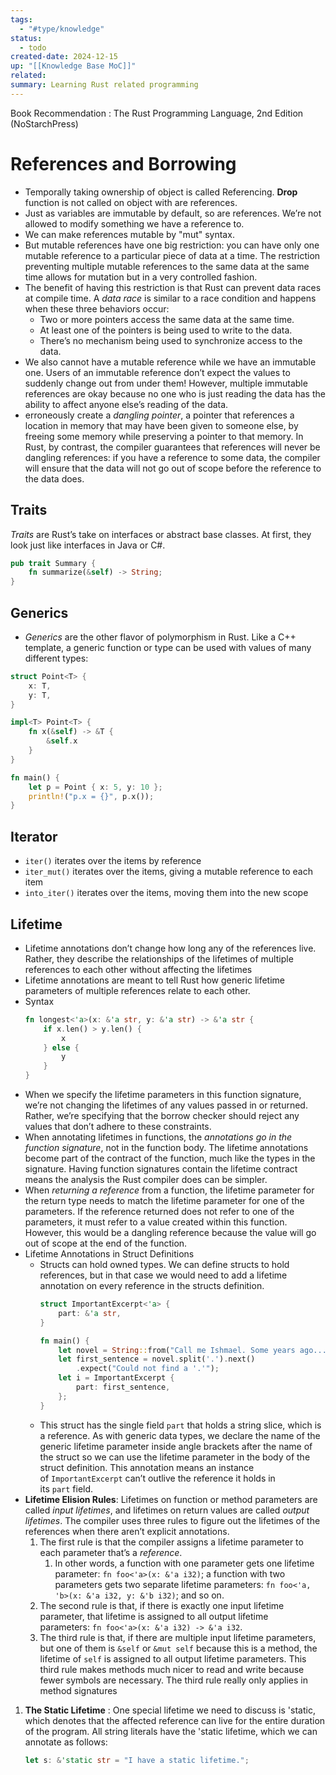 ```yaml
---
tags:
  - "#type/knowledge"
status:
  - todo
created-date: 2024-12-15
up: "[[Knowledge Base MoC]]"
related: 
summary: Learning Rust related programming
---
```


Book Recommendation : The Rust Programming Language, 2nd Edition (NoStarchPress)


# References and Borrowing

- Temporally taking ownership of object is called Referencing. **Drop** function is not called on object with are references.
- Just as variables are immutable by default, so are references. We’re not allowed to modify something we have a reference to.
- We can make references mutable by "mut" syntax.
- But mutable references have one big restriction: you can have only one mutable reference to a particular piece of data at a time. The restriction preventing multiple mutable references to the same data at the same time allows for mutation but in a very controlled fashion.
- The benefit of having this restriction is that Rust can prevent data races at compile time. A _data race_ is similar to a race condition and happens when these three behaviors occur:
	-   Two or more pointers access the same data at the same time.
	-   At least one of the pointers is being used to write to the data.
	-   There’s no mechanism being used to synchronize access to the data.
- We also cannot have a mutable reference while we have an immutable one. Users of an immutable reference don’t expect the values to suddenly change out from under them! However, multiple immutable references are okay because no one who is just reading the data has the ability to affect anyone else’s reading of the data.
- erroneously create a _dangling pointer_, a pointer that references a location in memory that may have been given to someone else, by freeing some memory while preserving a pointer to that memory. In Rust, by contrast, the compiler guarantees that references will never be dangling references: if you have a reference to some data, the compiler will ensure that the data will not go out of scope before the reference to the data does.

## Traits

_Traits_ are Rust’s take on interfaces or abstract base classes. At first, they look just like interfaces in Java or C#.

```rust
pub trait Summary {
	fn summarize(&self) -> String; 
}
```

## Generics

- _Generics_ are the other flavor of polymorphism in Rust. Like a C++ template, a generic function or type can be used with values of many different types:

```rust
struct Point<T> {
    x: T,
    y: T,
}

impl<T> Point<T> {
    fn x(&self) -> &T {
        &self.x
    }
}

fn main() {
    let p = Point { x: 5, y: 10 };
    println!("p.x = {}", p.x());
}
```

## Iterator

-   `iter()` iterates over the items by reference
-   `iter_mut()` iterates over the items, giving a mutable reference to each item
-   `into_iter()` iterates over the items, moving them into the new scope


## Lifetime

- Lifetime annotations don’t change how long any of the references live. Rather, they describe the relationships of the lifetimes of multiple references to each other without affecting the lifetimes
- Lifetime annotations are meant to tell Rust how generic lifetime parameters of multiple references relate to each other.
- Syntax
	```rust
	fn longest<'a>(x: &'a str, y: &'a str) -> &'a str {
	    if x.len() > y.len() {
	        x
	    } else {
	        y
	    }
	}
	```
- When we specify the lifetime parameters in this function signature, we’re not changing the lifetimes of any values passed in or returned. Rather, we’re specifying that the borrow checker should reject any values that don’t adhere to these constraints.
- When annotating lifetimes in functions, the *annotations go in the function signature*, not in the function body. The lifetime annotations become part of the contract of the function, much like the types in the signature. Having function signatures contain the lifetime contract means the analysis the Rust compiler does can be simpler.
- When *returning a reference* from a function, the lifetime parameter for the return type needs to match the lifetime parameter for one of the parameters. If the reference returned does not refer to one of the parameters, it must refer to a value created within this function. However, this would be a dangling reference because the value will go out of scope at the end of the function.
- Lifetime Annotations in Struct Definitions
	- Structs can hold owned types. We can define structs to hold references, but in that case we would need to add a lifetime annotation on every reference in the structs definition.
		```rust
		struct ImportantExcerpt<'a> {
		    part: &'a str,
		}
		
		fn main() {
		    let novel = String::from("Call me Ishmael. Some years ago...");
		    let first_sentence = novel.split('.').next()
			    .expect("Could not find a '.'");
		    let i = ImportantExcerpt {
		        part: first_sentence,
		    };
		}
		```
	- This struct has the single field `part` that holds a string slice, which is a reference. As with generic data types, we declare the name of the generic lifetime parameter inside angle brackets after the name of the struct so we can use the lifetime parameter in the body of the struct definition. This annotation means an instance of `ImportantExcerpt` can’t outlive the reference it holds in its `part` field.
- **Lifetime Elision Rules**: Lifetimes on function or method parameters are called _input lifetimes_, and lifetimes on return values are called _output lifetimes_. The compiler uses three rules to figure out the lifetimes of the references when there aren’t explicit annotations.
	1. The first rule is that the compiler assigns a lifetime parameter to each parameter that’s a *reference*.
		1. In other words, a function with one parameter gets one lifetime parameter: `fn foo<'a>(x: &'a i32)`; a function with two parameters gets two separate lifetime parameters: `fn foo<'a, 'b>(x: &'a i32, y: &'b i32)`; and so on.
	2. The second rule is that, if there is exactly one input lifetime parameter, that lifetime is assigned to all output lifetime parameters: `fn foo<'a>(x: &'a i32) -> &'a i32`.
	3. The third rule is that, if there are multiple input lifetime parameters, but one of them is `&self` or `&mut self` because this is a method, the lifetime of `self` is assigned to all output lifetime parameters. This third rule makes methods much nicer to read and write because fewer symbols are necessary. The third rule really only applies in method signatures
1. **The Static Lifetime** : One special lifetime we need to discuss is 'static, which denotes that the affected reference can live for the entire duration of the program. All string literals have the 'static lifetime, which we can annotate as follows: 
	```rust
	let s: &'static str = "I have a static lifetime.";
	```